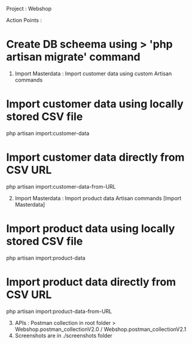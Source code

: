 Project : Webshop

Action Points : 
# Create DB scheema using > 'php artisan migrate' command 

1. Import Masterdata : Import customer data using custom Artisan commands

# Import customer data using locally stored CSV file
php artisan import:customer-data

# Import customer data directly from CSV URL
php artisan import:customer-data-from-URL

2. Import Masterdata : Import product data Artisan commands [Import Masterdata]

# Import product data using locally stored CSV file
php artisan import:product-data

# Import product data directly from CSV URL
php artisan import:product-data-from-URL

3. APIs : Postman collection in root folder > Webshop.postman_collectionV2.0 / Webshop.postman_collectionV2.1
4. Screenshots are in ./screenshots folder
